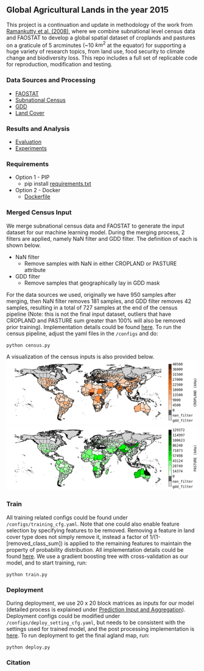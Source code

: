 ## Global Agricultural Lands in the year 2015
This project is a continuation and update in methodology of the work from [Ramankutty et al. (2008)](https://agupubs.onlinelibrary.wiley.com/doi/full/10.1029/2007GB002952), where we combine subnational level census data and FAOSTAT to develop a global spatial dataset of croplands and pastures on a graticule of 5 arcminutes (~10 $km^2$ at the equator) for supporting a huge variety of research topics, from land use, food security to climate change and biodiversity loss. This repo includes a full set of replicable code for reproduction, modification and testing.

### Data Sources and Processing
- [FAOSTAT](FAOSTAT_data/README.md)
- [Subnational Census](subnational_stats/README.md)
- [GDD](gdd/README.md)
- [Land Cover](land_cover/README.md)

### Results and Analysis
- [Evaluation](evaluation/README.md)
- [Experiments](experiments/README.md) 


### Requirements
- Option 1 - PIP
  - pip install [requirements.txt](requirements.txt) 
- Option 2 - Docker
  - [Dockerfile](Dockerfile)

### Merged Census Input
We merge subnational census data and FAOSTAT to generate the input dataset for our machine learning model. During the merging process, 2 filters are applied, namely NaN filter and GDD filter. The definition of each is shown below. 
* NaN filter
  * Remove samples with NaN in either CROPLAND or PASTURE attribute
* GDD filter 
  * Remove samples that geographically lay in GDD mask

For the data sources we used, originally we have 950 samples after merging, then NaN filter removes 181 samples, and GDD filter removes 42 samples, resulting in a total of 727 samples at the end of the census pipeline (Note: this is not the final input dataset, outliers that have CROPLAND and PASTURE sum greater than 100% will also be removed prior training). Implementation details could be found [here](./utils/process/census_process.py). To run the census pipeline, adjust the yaml files in the ```/configs``` and do:
```
python census.py
```
A visualization of the census inputs is also provided below. 
![merged_census_input_cropland](./docs/source/_static/img/census/cropland_census_input.png)
![merged_census_input_pasture](./docs/source/_static/img/census/pasture_census_input.png)

### Train
All training related configs could be found under ```/configs/training_cfg.yaml```. Note that one could also enable feature selection by specifying features to be removed. Removing a feature in land cover type does not simply remove it, instead a factor of 1/(1-[removed_class_sum]) is applied to the remaining features to maintain the property of probability distribution. All implementation details could be found [here](./utils/process/train_process.py). We use a gradient boosting tree with cross-validation as our model, and to start training, run:
```
python train.py
```

### Deployment
During deployment, we use 20 x 20 block matrices as inputs for our model (detailed process is explained under [Prediction Input and Aggregation](./land_cover/README.md#prediction-input-and-aggregation)). Deployment configs could be modified under ```/configs/deploy_setting_cfg.yaml```, but needs to be consistent with the settings used for trained model, and the post processing implementation is [here](./utils/process/post_process.py). To run deployment to get the final agland map, run:
```
python deploy.py
```

### Citation
```
```


